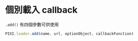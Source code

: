 # 個別載入 callback

`.add()` 有四個參數可供使用

```js
PIXI.loader.add(name, url, optionObject, callbackFunction)
```